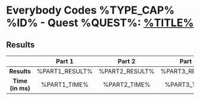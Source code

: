 # Everybody Codes %TYPE_CAP% %ID% - Quest %QUEST%: [%TITLE%](https://everybody.codes/%TYPE%/%ID%/quests/%QUEST%)

## Results
| | **Part 1** | **Part 2** | **Part 3** |
|:--:|:---:|:---:|:---:|
| **Results** | %PART1_RESULT% | %PART2_RESULT% | %PART3_RESULT% |
| **Time (in ms)** | %PART1_TIME% | %PART2_TIME% | %PART3_TIME% |